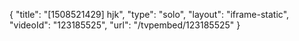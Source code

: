 {
    "title": "[1508521429] hjk",
    "type": "solo",
    "layout": "iframe-static",
    "videoId": "123185525",
    "url": "\/tvpembed\/123185525"
}